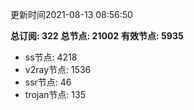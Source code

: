 更新时间2021-08-13 08:56:50

**总订阅: 322**
**总节点: 21002**
**有效节点: 5935**
- ss节点: 4218
- v2ray节点: 1536
- ssr节点: 46
- trojan节点: 135
